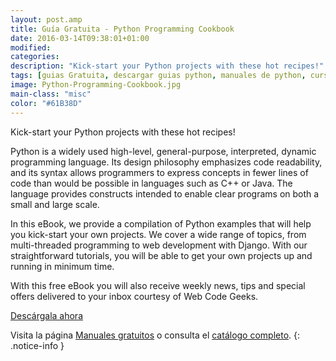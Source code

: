 ```yaml
---
layout: post.amp
title: Guía Gratuita - Python Programming Cookbook
date: 2016-03-14T09:38:01+01:00
modified:
categories:
description: "Kick-start your Python projects with these hot recipes!"
tags: [guias Gratuita, descargar guias python, manuales de python, curso de python, Cookbook python]
image: Python-Programming-Cookbook.jpg
main-class: "misc"
color: "#61B38D"
---
```


<figure>
<a href="http://elbauldelprogramador.tradepub.com/c/pubRD.mpl?sr=oc&_t=oc:&qf=w_webd07&ch=ocsoc2"><amp-img on="tap:lightbox1" role="button" tabindex="0" layout="responsive" src="/assets/img/Python-Programming-Cookbook.jpg" title="{{ page.title }}" alt="{{ page.title }}" width="1200px" height="630px" /></a>
</figure>

Kick-start your Python projects with these hot recipes!

Python is a widely used high-level, general-purpose, interpreted, dynamic programming language. Its design philosophy emphasizes code readability, and its syntax allows programmers to express concepts in fewer lines of code than would be possible in languages such as C++ or Java. The language provides constructs intended to enable clear programs on both a small and large scale.

In this eBook, we provide a compilation of Python examples that will help you kick-start your own projects. We cover a wide range of topics, from multi-threaded programming to web development with Django. With our straightforward tutorials, you will be able to get your own projects up and running in minimum time.

<!--ad-->

With this free eBook you will also receive weekly news, tips and special offers delivered to your inbox courtesy of Web Code Geeks.

<div class="button-post">
<a href="http://elbauldelprogramador.tradepub.com/c/pubRD.mpl?sr=oc&_t=oc:&qf=w_webd07&ch=ocsoc" target="_blank">Descárgala ahora</a>
</div>

Visita la página [Manuales gratuitos][1] o consulta el [catálogo completo][2].
{: .notice-info }

[1]: /manuales-gratuitos/
[2]: http://elbauldelprogramador.tradepub.com/category/information-technology/1207/ "Catálogo completo de Guías gratuítas "
